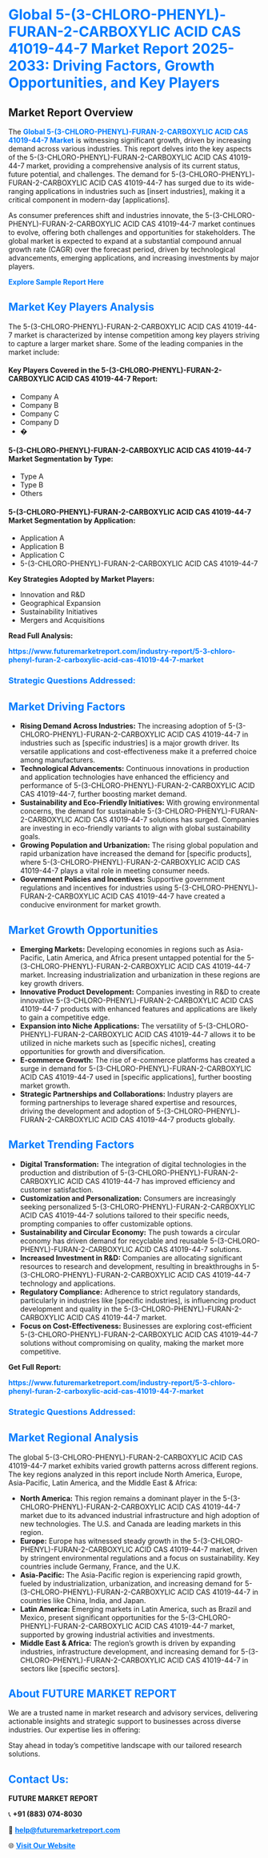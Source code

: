 <h1 style="color: #007BFF;">Global 5-(3-CHLORO-PHENYL)-FURAN-2-CARBOXYLIC ACID CAS 41019-44-7 Market Report 2025-2033: Driving Factors, Growth Opportunities, and Key Players</h1>

<section id="overview">
<h2>Market Report Overview</h2>
<p>The <a href="https://www.futuremarketreport.com/industry-report/5-3-chloro-phenyl-furan-2-carboxylic-acid-cas-41019-44-7-market" style="color: #007BFF; text-decoration: none;"><strong>Global 5-(3-CHLORO-PHENYL)-FURAN-2-CARBOXYLIC ACID CAS 41019-44-7 Market</strong></a> is witnessing significant growth, driven by increasing demand across various industries. This report delves into the key aspects of the 5-(3-CHLORO-PHENYL)-FURAN-2-CARBOXYLIC ACID CAS 41019-44-7 market, providing a comprehensive analysis of its current status, future potential, and challenges. The demand for 5-(3-CHLORO-PHENYL)-FURAN-2-CARBOXYLIC ACID CAS 41019-44-7 has surged due to its wide-ranging applications in industries such as [insert industries], making it a critical component in modern-day [applications].</p>
<p>As consumer preferences shift and industries innovate, the 5-(3-CHLORO-PHENYL)-FURAN-2-CARBOXYLIC ACID CAS 41019-44-7 market continues to evolve, offering both challenges and opportunities for stakeholders. The global market is expected to expand at a substantial compound annual growth rate (CAGR) over the forecast period, driven by technological advancements, emerging applications, and increasing investments by major players.</p>
</section>

<section id="overview">
<p><a href="https://www.futuremarketreport.com/request-sample/reportId=119899" style="color: #007BFF; text-decoration: none;"><strong>Explore Sample Report Here</strong></a></p>
</section>

<section id="key-players">
<h2 style="color: #007BFF;">Market Key Players Analysis</h2>
<p>The 5-(3-CHLORO-PHENYL)-FURAN-2-CARBOXYLIC ACID CAS 41019-44-7 market is characterized by intense competition among key players striving to capture a larger market share. Some of the leading companies in the market include:</p>
<h4>Key Players Covered in the 5-(3-CHLORO-PHENYL)-FURAN-2-CARBOXYLIC ACID CAS 41019-44-7 Report:</h4>
<ul><li>Company A</li><li>Company B</li><li>Company C</li><li>Company D</li><li>�</li></ul>
<h4>5-(3-CHLORO-PHENYL)-FURAN-2-CARBOXYLIC ACID CAS 41019-44-7 Market Segmentation by Type:</h4>
<ul><li>Type A</li><li>Type B</li><li>Others</li></ul>

<h4>5-(3-CHLORO-PHENYL)-FURAN-2-CARBOXYLIC ACID CAS 41019-44-7 Market Segmentation by Application:</h4>
<ul><li>Application A</li><li>Application B</li><li>Application C</li><li>5-(3-CHLORO-PHENYL)-FURAN-2-CARBOXYLIC ACID CAS 41019-44-7</li></ul>
<p><strong>Key Strategies Adopted by Market Players:</strong></p>
<ul>
<li>Innovation and R&D</li>
<li>Geographical Expansion</li>
<li>Sustainability Initiatives</li>
<li>Mergers and Acquisitions</li>
</ul>
</section>

<section>
<p><strong>Read Full Analysis: </strong></p><a href="https://www.futuremarketreport.com/industry-report/5-3-chloro-phenyl-furan-2-carboxylic-acid-cas-41019-44-7-market" style="color: #007BFF; text-decoration: none;"><strong>https://www.futuremarketreport.com/industry-report/5-3-chloro-phenyl-furan-2-carboxylic-acid-cas-41019-44-7-market</strong></a>
<h3 style="color: #007BFF;">Strategic Questions Addressed:</h3>
</section>

<section id="driving-factors">
<h2 style="color: #007BFF;">Market Driving Factors</h2>
<ul>
<li><strong>Rising Demand Across Industries:</strong> The increasing adoption of 5-(3-CHLORO-PHENYL)-FURAN-2-CARBOXYLIC ACID CAS 41019-44-7 in industries such as [specific industries] is a major growth driver. Its versatile applications and cost-effectiveness make it a preferred choice among manufacturers.</li>
<li><strong>Technological Advancements:</strong> Continuous innovations in production and application technologies have enhanced the efficiency and performance of 5-(3-CHLORO-PHENYL)-FURAN-2-CARBOXYLIC ACID CAS 41019-44-7, further boosting market demand.</li>
<li><strong>Sustainability and Eco-Friendly Initiatives:</strong> With growing environmental concerns, the demand for sustainable 5-(3-CHLORO-PHENYL)-FURAN-2-CARBOXYLIC ACID CAS 41019-44-7 solutions has surged. Companies are investing in eco-friendly variants to align with global sustainability goals.</li>
<li><strong>Growing Population and Urbanization:</strong> The rising global population and rapid urbanization have increased the demand for [specific products], where 5-(3-CHLORO-PHENYL)-FURAN-2-CARBOXYLIC ACID CAS 41019-44-7 plays a vital role in meeting consumer needs.</li>
<li><strong>Government Policies and Incentives:</strong> Supportive government regulations and incentives for industries using 5-(3-CHLORO-PHENYL)-FURAN-2-CARBOXYLIC ACID CAS 41019-44-7 have created a conducive environment for market growth.</li>
</ul>
</section>

<section id="growth-opportunities">
<h2 style="color: #007BFF;">Market Growth Opportunities</h2>
<ul>
<li><strong>Emerging Markets:</strong> Developing economies in regions such as Asia-Pacific, Latin America, and Africa present untapped potential for the 5-(3-CHLORO-PHENYL)-FURAN-2-CARBOXYLIC ACID CAS 41019-44-7 market. Increasing industrialization and urbanization in these regions are key growth drivers.</li>
<li><strong>Innovative Product Development:</strong> Companies investing in R&D to create innovative 5-(3-CHLORO-PHENYL)-FURAN-2-CARBOXYLIC ACID CAS 41019-44-7 products with enhanced features and applications are likely to gain a competitive edge.</li>
<li><strong>Expansion into Niche Applications:</strong> The versatility of 5-(3-CHLORO-PHENYL)-FURAN-2-CARBOXYLIC ACID CAS 41019-44-7 allows it to be utilized in niche markets such as [specific niches], creating opportunities for growth and diversification.</li>
<li><strong>E-commerce Growth:</strong> The rise of e-commerce platforms has created a surge in demand for 5-(3-CHLORO-PHENYL)-FURAN-2-CARBOXYLIC ACID CAS 41019-44-7 used in [specific applications], further boosting market growth.</li>
<li><strong>Strategic Partnerships and Collaborations:</strong> Industry players are forming partnerships to leverage shared expertise and resources, driving the development and adoption of 5-(3-CHLORO-PHENYL)-FURAN-2-CARBOXYLIC ACID CAS 41019-44-7 products globally.</li>
</ul>
</section>

<section id="trending-factors">
<h2 style="color: #007BFF;">Market Trending Factors</h2>
<ul>
<li><strong>Digital Transformation:</strong> The integration of digital technologies in the production and distribution of 5-(3-CHLORO-PHENYL)-FURAN-2-CARBOXYLIC ACID CAS 41019-44-7 has improved efficiency and customer satisfaction.</li>
<li><strong>Customization and Personalization:</strong> Consumers are increasingly seeking personalized 5-(3-CHLORO-PHENYL)-FURAN-2-CARBOXYLIC ACID CAS 41019-44-7 solutions tailored to their specific needs, prompting companies to offer customizable options.</li>
<li><strong>Sustainability and Circular Economy:</strong> The push towards a circular economy has driven demand for recyclable and reusable 5-(3-CHLORO-PHENYL)-FURAN-2-CARBOXYLIC ACID CAS 41019-44-7 solutions.</li>
<li><strong>Increased Investment in R&D:</strong> Companies are allocating significant resources to research and development, resulting in breakthroughs in 5-(3-CHLORO-PHENYL)-FURAN-2-CARBOXYLIC ACID CAS 41019-44-7 technology and applications.</li>
<li><strong>Regulatory Compliance:</strong> Adherence to strict regulatory standards, particularly in industries like [specific industries], is influencing product development and quality in the 5-(3-CHLORO-PHENYL)-FURAN-2-CARBOXYLIC ACID CAS 41019-44-7 market.</li>
<li><strong>Focus on Cost-Effectiveness:</strong> Businesses are exploring cost-efficient 5-(3-CHLORO-PHENYL)-FURAN-2-CARBOXYLIC ACID CAS 41019-44-7 solutions without compromising on quality, making the market more competitive.</li>
</ul>
</section>

<section>
<p><strong>Get Full Report: </strong></p><a href="https://www.futuremarketreport.com/industry-report/5-3-chloro-phenyl-furan-2-carboxylic-acid-cas-41019-44-7-market" style="color: #007BFF; text-decoration: none;"><strong>https://www.futuremarketreport.com/industry-report/5-3-chloro-phenyl-furan-2-carboxylic-acid-cas-41019-44-7-market</strong></a>
<h3 style="color: #007BFF;">Strategic Questions Addressed:</h3>
</section>


<section id="regional-analysis">
<h2 style="color: #007BFF;">Market Regional Analysis</h2>
<p>The global 5-(3-CHLORO-PHENYL)-FURAN-2-CARBOXYLIC ACID CAS 41019-44-7 market exhibits varied growth patterns across different regions. The key regions analyzed in this report include North America, Europe, Asia-Pacific, Latin America, and the Middle East & Africa:</p>
<ul>
<li><strong>North America:</strong> This region remains a dominant player in the 5-(3-CHLORO-PHENYL)-FURAN-2-CARBOXYLIC ACID CAS 41019-44-7 market due to its advanced industrial infrastructure and high adoption of new technologies. The U.S. and Canada are leading markets in this region.</li>
<li><strong>Europe:</strong> Europe has witnessed steady growth in the 5-(3-CHLORO-PHENYL)-FURAN-2-CARBOXYLIC ACID CAS 41019-44-7 market, driven by stringent environmental regulations and a focus on sustainability. Key countries include Germany, France, and the U.K.</li>
<li><strong>Asia-Pacific:</strong> The Asia-Pacific region is experiencing rapid growth, fueled by industrialization, urbanization, and increasing demand for 5-(3-CHLORO-PHENYL)-FURAN-2-CARBOXYLIC ACID CAS 41019-44-7 in countries like China, India, and Japan.</li>
<li><strong>Latin America:</strong> Emerging markets in Latin America, such as Brazil and Mexico, present significant opportunities for the 5-(3-CHLORO-PHENYL)-FURAN-2-CARBOXYLIC ACID CAS 41019-44-7 market, supported by growing industrial activities and investments.</li>
<li><strong>Middle East & Africa:</strong> The region’s growth is driven by expanding industries, infrastructure development, and increasing demand for 5-(3-CHLORO-PHENYL)-FURAN-2-CARBOXYLIC ACID CAS 41019-44-7 in sectors like [specific sectors].</li>
</ul>
</section>

<footer>
<h2 style="color: #007BFF;">About FUTURE MARKET REPORT</h2>
<p>We are a trusted name in market research and advisory services, delivering actionable insights and strategic support to businesses across diverse industries. Our expertise lies in offering:</p>

<p>Stay ahead in today’s competitive landscape with our tailored research solutions.</p>

<h2 style="color: #007BFF;">Contact Us:</h2>
<p><strong>FUTURE MARKET REPORT</strong></p>
<p>📞 <strong>+91 (883) 074-8030</strong></p>
<p>📧 <strong><a href="mailto:help@futuremarketreport.com" style="color: #007BFF;">help@futuremarketreport.com</a></strong></p>
<p>🌐 <strong><a href="https://www.futuremarketreport.com/" style="color: #007BFF;">Visit Our Website</a></strong></p>
</footer>